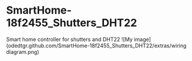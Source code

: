 # SmartHome-18f2455_Shutters_DHT22
Smart home controller for shutters and DHT22
![My image](odedtgr.github.com/SmartHome-18f2455_Shutters_DHT22/extras/wiring diagram.png)
